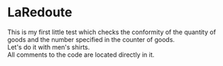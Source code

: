 # LaRedoute

This is my first little test which checks the conformity of the quantity of goods and the number specified in the counter of goods.<br/>
Let's do it with men's shirts.<br/>
All comments to the code are located directly in it.
